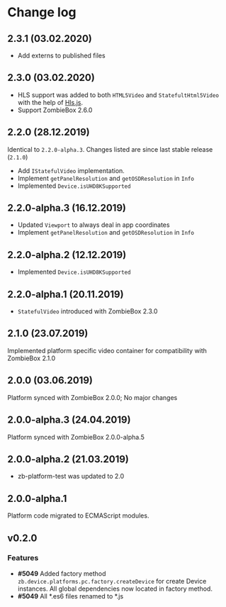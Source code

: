 # Change log

## 2.3.1 (03.02.2020)
* Add externs to published files

## 2.3.0 (03.02.2020)
* HLS support was added to both `HTML5Video` and `StatefultHtml5Video` with the help of [Hls.js](https://github.com/video-dev/hls.js/).
* Support ZombieBox 2.6.0

## 2.2.0 (28.12.2019)

Identical to `2.2.0-alpha.3`. Changes listed are since last stable release (`2.1.0`)

* Add `IStatefulVideo` implementation.
* Implement `getPanelResolution` and `getOSDResolution` in `Info`
* Implemented `Device.isUHD8KSupported`

## 2.2.0-alpha.3 (16.12.2019)
* Updated `Viewport` to always deal in app coordinates 
* Implement `getPanelResolution` and `getOSDResolution` in `Info`

## 2.2.0-alpha.2 (12.12.2019)

* Implemented `Device.isUHD8KSupported`

## 2.2.0-alpha.1 (20.11.2019)

* `StatefulVideo` introduced with ZombieBox 2.3.0

## 2.1.0 (23.07.2019)

Implemented platform specific video container for compatibility with ZombieBox 2.1.0

## 2.0.0 (03.06.2019)

Platform synced with ZombieBox 2.0.0; No major changes

## 2.0.0-alpha.3 (24.04.2019)

Platform synced with ZombieBox 2.0.0-alpha.5 

## 2.0.0-alpha.2 (21.03.2019)

* zb-platform-test was updated to 2.0

## 2.0.0-alpha.1

Platform code migrated to ECMAScript modules.

## v0.2.0

### Features
* **#5049** Added factory method `zb.device.platforms.pc.factory.createDevice` for create Device instances. All global dependencies now located in factory method.
* **#5049** All *.es6 files renamed to *.js

